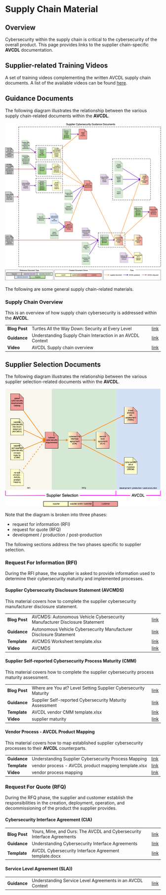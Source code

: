 # Supply Chain Material

## Overview

Cybersecurity within the supply chain is critical to the cybersecurity of the overall product. This page provides links to the supplier chain-specific **AVCDL** documentation.

## Supplier-related Training Videos

A set of training videos complementing the written AVCDL supply chain documents. A list of the available videos can be found [here](./training#supply-chain).

## Guidance Documents

The following diagram illustrates the relationship between the various supply chain-related documents within the **AVCDL**.

![lifecycle creation flow](./source/reference_documents/elaboration_documents/Understanding%20Supply%20Chain%20Interaction%20in%20an%20AVCDL%20Context/images/processed/supply%20chain%20Interaction%20overview-guidance%20documents.png)

The following are some general supply chain-related materials.

### Supply Chain Overview

This is an overview of how supply chain cybersecurity is addressed within the **AVCDL**.

|    |    |    |
| ---- | ---- | ---- |
| **Blog Post** | Turtles All the Way Down: Security at Every Level | [link](./background_material/blog_posts/turtles%20all%20the%20way%20down%20-%20security%20at%20every%20level.pdf) |
| **Guidance** | Understanding Supply Chain Interaction in an AVCDL Context | [link](./distribution/reference_documents/elaboration_documents/Understanding%20Supply%20Chain%20Interaction%20in%20an%20AVCDL%20Context.pdf) |
| **Video** | AVCDL Supply chain overview | [link](https://www.youtube.com/watch?v=-6JbJS28210) |

## Supplier Selection Documents

The following diagram illustrates the relationship between the various supplier selection-related documents within the **AVCDL**.

![lifecycle creation flow](./source/reference_documents/elaboration_documents/Understanding%20Supply%20Chain%20Interaction%20in%20an%20AVCDL%20Context/images/processed/supply%20chain%20Interaction%20overview.png)

Note that the diagram is broken into three phases:

- request for information (RFI)
- request for quote (RFQ)
- development / production / post-production

The following sections address the two phases specific to supplier selection.

### Request For Information (RFI)

During the RFI phase, the supplier is asked to provide information used to determine their cybersecurity maturity and implemented processes.

#### Supplier Cybersecurity Disclosure Statement (AVCMDS)

This material covers how to complete the supplier cybersecurity manufacturer disclosure statement.

|    |    |    |
| ---- | ---- | ---- |
| **Blog Post** | AVCMDS: Autonomous Vehicle Cybersecurity Manufacturer Disclosure Statement | [link](./background_material/blog_posts/AVCMDS%20-%20autonomous%20vehicle%20cybersecurity%20manufacturer%20disclosure%20statement.pdf) |
| **Guidance** | Autonomous Vehicle Cybersecurity Manufacturer Disclosure Statement | [link](.//distribution/reference_documents/secondary_documents/Autonomous%20Vehicle%20Cybersecurity%20Manufacturer%20Disclosure%20Statement.pdf) |
| **Template** | AVCMDS Worksheet template.xlsx | [link](./distribution/reference_documents/templates/AVCMDS%20Worksheet%20template.xlsx) |
| **Video** | AVCMDS | [link](https://www.youtube.com/watch?v=lFIt-FCH3pE) |

#### Supplier Self-reported Cybersecurity Process Maturity (CMM)

This material covers how to complete the supplier cybersecurity process maturity assessment.

|    |    |    |
| ---- | ---- | ---- |
| **Blog Post** | Where are You at? Level Setting Supplier Cybersecurity Maturity | [link](./background_material/blog_posts/where%20are%20you%20at%20-%20level%20setting%20supplier%20cybersecurity%20maturity.pdf) |
| **Guidance** | Supplier Self-reported Cybersecurity Maturity Assessment | [link](./distribution/reference_documents/secondary_documents/Supplier%20Self-reported%20Cybersecurity%20Maturity%20Assessment.pdf) |
| **Template** | AVCDL vendor CMM template.xlsx | [link](./distribution/reference_documents/templates/AVCDL%20vendor%20CMM%20template.xlsx) |
| **Video** | supplier maturity | [link](https://www.youtube.com/watch?v=duxh92Xb7Ig) |

#### Vendor Process - AVCDL Product Mapping

This material covers how to map established supplier cybersecurity processes to their **AVCDL** counterparts.

|    |    |    |
| ---- | ---- | ---- |
| **Guidance** | Understanding Supplier Cybersecurity Process Mapping | [link](./distribution/reference_documents/elaboration_documents/Understanding%20Supplier%20Cybersecurity%20Process%20Mapping.pdf) |
| **Template** | vendor process - AVCDL product mapping template.xlsx | [link](./distribution/reference_documents/templates/vendor%20process%20-%20AVCDL%20product%20mapping%20template.xlsx) |
| **Video** | vendor process mapping | [link](https://www.youtube.com/watch?v=rQZ-VIZ8a1Y) |

### Request For Quote (RFQ)

During the RFQ phase, the supplier and customer establish the responsibilities in the creation, deployment, operation, and decommissioning of the product the supplier provides.

#### Cybersecurity Interface Agreement (CIA)

|    |    |    |
| ---- | ---- | ---- |
| **Blog Post** | Yours, Mine, and Ours: The AVCDL and Cybersecurity Interface Agreements | [link](./background_material/blog_posts/yours,%20mine,%20and%20ours%20-%20the%20AVCDL%20and%20cybersecurity%20interface%20agreements.pdf)
| **Guidance** | Understanding Cybersecurity Interface Agreements | [link](./distribution/reference_documents/elaboration_documents/Understanding%20Cybersecurity%20Interface%20Agreements.pdf) |
| **Template** | AVCDL Cybersecurity Interface Agreement template.docx | [link](./distribution/reference_documents/templates/AVCDL%20Cybersecurity%20Interface%20Agreement%20template.docx) |

#### Service Level Agreement (SLA))

|    |    |    |
| ---- | ---- | ---- |
| **Guidance** | Understanding Service Level Agreements in an AVCDL Context | [link](./distribution/reference_documents/elaboration_documents/Understanding%20Service%20Level%20Agreements%20in%20an%20AVCDL%20Context.pdf) |
